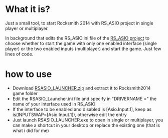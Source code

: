 # What it is?
Just a small tool, to start Rocksmith 2014 with RS_ASIO project in single player or multiplayer.

In background that edits the RS_ASIO.ini file of the [RS_ASIO project](https://github.com/mdias/rs_asio) to choose whether to start the game with only one enabled interface (single player) or the two enabled inputs (multiplayer) and start the game.
Just few lines of code.

# how to use

- Download [RSASIO_LAUNCHER.zip](https://github.com/darkdks/RSASIO_LAUNCHER/releases/tag/1) and extract it to Rocksmith2014 game folder
- Edit the RSASIO_Launcher.ini file and specify in "DRIVERNAME =" the name of your interface used in RS_ASIO
- If the interface to be enabled and disabled is [Asio.Input.1], keep as is(INPUTSWAP=[Asio.Input.1]), otherwise edit the entry
- Just launch RSASIO_LAUNCHER.exe to open in single or multiplayer, you can make a shortcut in your desktop or replace the existing one (that is what i did for me)
